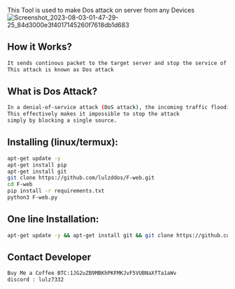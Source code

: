 This Tool is used to make Dos attack on server from any Devices
![Screenshot_2023-08-03-01-47-29-25_84d3000e3f4017145260f7618db1d683](https://github.com/lulzddos/F-web/assets/141240416/23fc7a5a-c0e4-4ee4-bf0b-f4b2c2752ce5)

## How it Works?
```sh
It sends continous packet to the target server and stop the service of server
This attack is known as Dos attack
```
## What is Dos Attack?
```sh
In a denial-of-service attack (DoS attack), the incoming traffic flooding the victim originates from Attacker.
This effectively makes it impossible to stop the attack
simply by blocking a single source.
```
## Installing (linux/termux):
```sh
apt-get update -y
apt-get install pip
apt-get install git
git clone https://github.com/lulzddos/F-web.git
cd F-web
pip install -r requirements.txt
python3 F-web.py
```
## One line Installation:
```sh
apt-get update -y && apt-get install git && git clone https://github.com/lulzddos/F-web.git && cd F-web && python3 F-web.py
```
## Contact Developer
```sh
Buy Me a Coffee BTC:1JG2uZB9MBKhPKFMKJvF5VUBNaXfTa1aWv
discord : lulz7332
```
